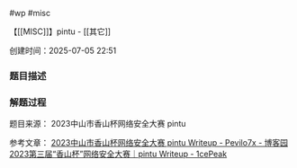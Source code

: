 
#wp #misc

【[[MISC]]】pintu - [[其它]]

创建时间：2025-07-05 22:51

### 题目描述

### 解题过程
题目来源：
2023中山市香山杯网络安全大赛 pintu

参考文章：
[2023中山市香山杯网络安全大赛 pintu Writeup - Pevilo7x - 博客园](https://www.cnblogs.com/r3bir7h/p/17780850.html)
[2023第三届“香山杯”网络安全大赛｜pintu Writeup - 1cePeak](https://1cepeak.cn/posts/xsb2023-writeup/)
